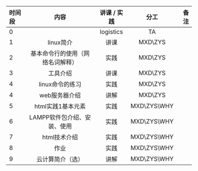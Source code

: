 | 时间段 |                             内容                             | 讲课 / 实践 |  分工   | 备注 |
| :----- | :----------------------------------------------------------: | :---------: | :-----: | ---: |
| 0      |                                                    |  logistics  |   TA    |      |
| 1      |                     linux简介                         |    讲课     | MXD\ZYS |      |
| 2      |            基本命令行的使用（网络名词解释）              |    实践     | MXD\ZYS |      |
| 3      |                    工具介绍                        |    讲课     | MXD\ZYS |      |
| 4      |                 linux命令的练习              |    实践     | MXD\ZYS |      |
| 4      |               web服务器介绍                  |    讲解     | MXD\ZYS |      |
| 5      |                 html实践1基本元素                 |    实践     | MXD\ZYS\WHY |      |
| 6      |         LAMPP软件包介绍、安装、使用           |    实践     | MXD\ZYS\WHY |      |
| 7      |         html技术介绍          |    实践     | MXD\ZYS\WHY |      |
| 8      |         作业     |    实践     |MXD\ZYS\WHY |    |        |                      
| 9      |                 云计算简介（选）                 |    讲解    | MXD\ZYS\WHY |      |



